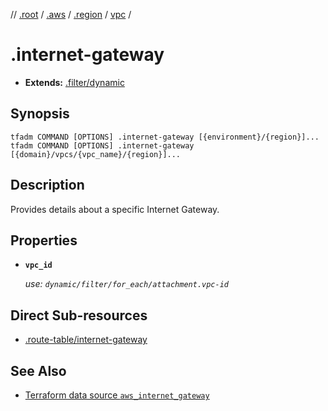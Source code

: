 // [.root] / [.aws] / [.region] / [vpc] /

# .internet-gateway

- **Extends:** [.filter/dynamic](.filter/dynamic.md)

## Synopsis

```
tfadm COMMAND [OPTIONS] .internet-gateway [{environment}/{region}]...
tfadm COMMAND [OPTIONS] .internet-gateway [{domain}/vpcs/{vpc_name}/{region}]...
```

## Description

Provides details about a specific Internet Gateway.

## Properties

- **`vpc_id`**

  *use: `dynamic/filter/for_each/attachment.vpc-id`*

## Direct Sub-resources

- [.route-table/internet-gateway](.route-table/internet-gateway.md)

## See Also

- [Terraform data source `aws_internet_gateway`](https://registry.terraform.io/providers/hashicorp/aws/latest/docs/data-sources/internet_gateway)

[.aws]: README.md
[.region]: .region.md
[.root]: ../../../.tfadm/resources/README.md
[vpc]: vpc.md
